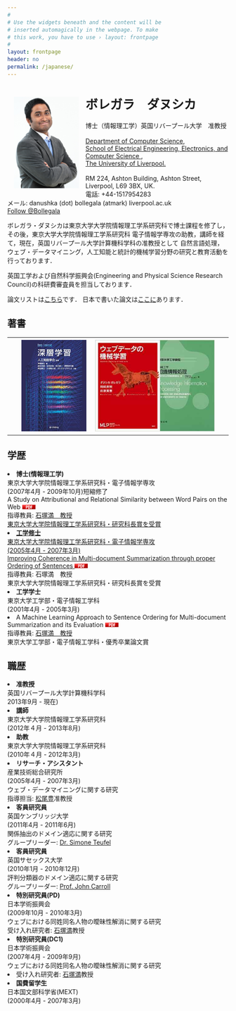 ```yaml
---
#
# Use the widgets beneath and the content will be
# inserted automagically in the webpage. To make
# this work, you have to use › layout: frontpage
#
layout: frontpage
header: no
permalink: /japanese/
---
```


<div class="home">

<p>
        <img src="../images/danushka.jpg" align="left" width="148" height="208" vspace="4" hspace="15"/>
          <div><h1 class="title"> ボレガラ　ダヌシカ</h1></div>
        博士（情報理工学）英国リバープール大学　准教授<br/>
        <br/>
        <a href="http://www.csc.liv.ac.uk/">
        Department of Computer Science,</a><br/>
        <a href="http://www.liv.ac.uk/electrical-engineering-electronics-and-computer-science/">
          School of Electrical Engineering, Electronics, and Computer Science </a>,<br/>
        <a href="http://www.liv.ac.uk/">
          The University of Liverpool.</a><br/>
        <br/>
        RM 224, Ashton Building, Ashton Street, Liverpool, L69 3BX, UK.<br/>
        電話: +44-1517954283<br/>
        メール: danushka (dot) bollegala (atmark) liverpool.ac.uk <br/>
        <a href="http://twitter.com/Bollegala" class="twitter-follow-button">Follow @Bollegala</a>
        <script
        src="http://platform.twitter.com/widgets.js"
        type="text/javascript"></script>        
      </p>

 </div> 
  
ボレガラ・ダヌシカは東京大学大学院情報理工学系研究科で博士課程を修了し，その後，東京大学大学院情報理工学系研究科
電子情報学専攻の助教，講師を経て，現在，英国リバープール大学計算機科学科の准教授として
自然言語処理，ウェブ・データマイニング，人工知能と統計的機械学習分野の研究と教育活動を
行っております．

英国工学および自然科学振興会(Engineering and Physical Science Research Council)の科研費審査員を担当しております．

論文リストは<a href="http://www.csc.liv.ac.uk/~danushka/publications/">こちら</a>です．
日本で書いた論文は<a href="http://www.csc.liv.ac.uk/~danushka/japanese-publications/">ここに</a>あります．

<h2>著書</h2>
<table>
<tr>
<td> <a href="https://www.amazon.co.jp/%E6%B7%B1%E5%B1%A4%E5%AD%A6%E7%BF%92-Deep-Learning-%E9%BA%BB%E7%94%9F-%E8%8B%B1%E6%A8%B9-ebook/dp/B01B768QJW/ref=sr_1_1?ie=UTF8&qid=1471211449&sr=8-1&keywords=%E3%83%9C%E3%83%AC%E3%82%AC%E3%83%A9%E3%83%80%E3%83%8C%E3%82%B7%E3%82%AB"><img src="../images/dlbook.jpg" align="left" width="148" height="208" vspace="4" hspace="25"/></a> </td>
<td> <a href="https://www.amazon.co.jp/%E3%82%A6%E3%82%A7%E3%83%96%E3%83%87%E3%83%BC%E3%82%BF%E3%81%AE%E6%A9%9F%E6%A2%B0%E5%AD%A6%E7%BF%92-%E6%A9%9F%E6%A2%B0%E5%AD%A6%E7%BF%92%E3%83%97%E3%83%AD%E3%83%95%E3%82%A7%E3%83%83%E3%82%B7%E3%83%A7%E3%83%8A%E3%83%AB%E3%82%B7%E3%83%AA%E3%83%BC%E3%82%BA-%E3%83%80%E3%83%8C%E3%82%B7%E3%82%AB%E3%83%BB%E3%83%9C%E3%83%AC%E3%82%AC%E3%83%A9/dp/4061529188/ref=sr_1_2?ie=UTF8&qid=1471211449&sr=8-2&keywords=%E3%83%9C%E3%83%AC%E3%82%AC%E3%83%A9%E3%83%80%E3%83%8C%E3%82%B7%E3%82%AB"><img src="../images/webbook.jpg" align="middle" width="148" height="208" vspace="4" hspace="25"/> </a></td>
<td> <a href="https://www.amazon.co.jp/%E6%9D%B1%E4%BA%AC%E5%A4%A7%E5%AD%A6%E5%B7%A5%E5%AD%A6%E6%95%99%E7%A8%8B-%E6%83%85%E5%A0%B1%E5%B7%A5%E5%AD%A6-%E7%9F%A5%E8%AD%98%E6%83%85%E5%A0%B1%E5%87%A6%E7%90%86-%E4%BC%8A%E5%BA%AD-%E6%96%89%E5%BF%97/dp/4621300237/ref=sr_1_3?ie=UTF8&qid=1471211449&sr=8-3&keywords=%E3%83%9C%E3%83%AC%E3%82%AC%E3%83%A9%E3%83%80%E3%83%8C%E3%82%B7%E3%82%AB"><img src="../images/knowbook.jpg" align="right" width="148" height="208" vspace="4" hspace="25"/> </a></td>
</tr>
</table>


<h2>学歴</h2>


<li><strong>博士(情報理工学)</strong><br/>
東京大学大学院情報理工学系研究科・電子情報学専攻<br/>
(2007年4月 - 2009年10月)短縮修了<br/> 
A Study on Attributional and Relational Similarity between Word Pairs on the Web
<a href="../papers/phd.pdf" target="_top"><img src="../images/PDF.png" width="30" height="10"/></a><br/>
指導教員: <a href="http://www.miv.t.u-tokyo.ac.jp/ishizuka/eng.html">石塚満　教授<br/>
東京大学大学院情報理工学系研究科・研究科長賞を受賞</li>

<li><strong>工学修士</strong><br/>
東京大学大学院情報理工学系研究科・電子情報学専攻<br/>
(2005年4月 - 2007年3月) <br/>
Improving Coherence in Multi-document Summarization through proper Ordering of Sentences 
<a href="../papers/masters.pdf" target="_top"><img src="../images/PDF.png" width="30" height="10"/></a><br/>
指導教員: 石塚満　教授</a><br/>東京大学大学院情報理工学系研究科・研究科長賞を受賞</li>
  

<li><strong>工学学士</strong><br/>
東京大学工学部・電子情報工学科<br/>
(2001年4月 - 2005年3月) <br/>
<li>A Machine Learning Approach to Sentence Ordering for 
Multi-document Summarization and its Evaluation
<a href="../papers/GraduationThesis.pdf" target="_top"><img src="../images/PDF.png" width="30" height="10"/></a></li>
指導教員: <a href="http://www.miv.t.u-tokyo.ac.jp/ishizuka/eng.html">石塚満　教授</a><br/>
東京大学工学部・電子情報工学科・優秀卒業論文賞<br/>


<h2>職歴</h2>


<li><strong>准教授</strong><br/>
英国リバープール大学計算機科学科<br/>
2013年9月 - 現在)</li>

<li><strong>講師</strong><br/>
東京大学大学院情報理工学系研究科<br/>
(2012年４月 - 2013年8月)</li>

<li><strong>助教</strong><br/>
 東京大学大学院情報理工学系研究科<br/>
 (2010年４月 - 2012年3月)</li>
    
<li><strong>リサーチ・アシスタント</strong><br/>
産業技術総合研究所<br/>
(2005年4月 - 2007年3月)<br/>
ウェブ・データマイニングに関する研究<br/>
指導担当: <a href="http://ymatsuo.com/">松尾豊</a>准教授</li>

<li><strong>客員研究員</strong><br/>
英国ケンブリッジ大学<br/>
(2011年4月 - 2011年6月) <br/>
関係抽出のドメイン適応に関する研究<br/>
グループリーダー: <a
href="http://www.cl.cam.ac.uk/~sht25/">Dr. Simone
Teufel</a></li>

<li><strong>客員研究員</strong><br/>
英国サセックス大学<br/>
(2010年1月 - 2010年12月) <br/>
評判分類器のドメイン適応に関する研究<br/>
グループリーダー: <a
href="http://www.informatics.sussex.ac.uk/research/groups/nlp/carroll/">
Prof. John Carroll</a></li>

<li><strong>特別研究員(PD)</strong><br/>
日本学術振興会<br/>
(2009年10月 - 2010年3月) <br/>
ウェブにおける同姓同名人物の曖昧性解消に関する研究<br/>
受け入れ研究者: <a href="http://www.miv.t.u-tokyo.ac.jp/ishizuka/eng.html">石塚満</a>教授</li>

<li><strong>特別研究員(DC1)</strong><br/>
日本学術振興会<br/>
(2007年4月 - 2009年9月) <br/>
ウェブにおける同姓同名人物の曖昧性解消に関する研究<br/>
<li> 受け入れ研究者: <a href="http://www.miv.t.u-tokyo.ac.jp/ishizuka/eng.html">石塚満</a>教授</li>

<li><strong>国費留学生</strong><br/>
日本国文部科学省(MEXT) <br/>
(2000年4月 - 2007年3月) </li>   
 


